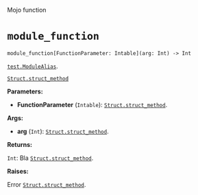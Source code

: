 Mojo function

# `module_function`



```mojo
module_function[FunctionParameter: Intable](arg: Int) -> Int
```

[`test.ModuleAlias`](_index.md#aliases).

[`Struct.struct_method`](Struct-.md#struct_method)


**Parameters:**

- **FunctionParameter** (`Intable`): [`Struct.struct_method`](Struct-.md#struct_method).

**Args:**

- **arg** (`Int`): [`Struct.struct_method`](Struct-.md#struct_method).

**Returns:**

`Int`: Bla [`Struct.struct_method`](Struct-.md#struct_method).

**Raises:**

Error [`Struct.struct_method`](Struct-.md#struct_method).



